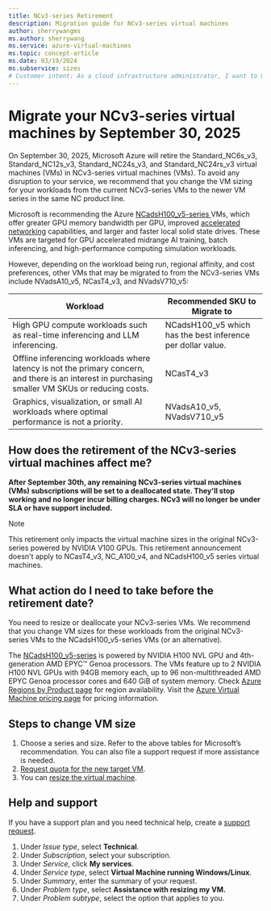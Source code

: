 ```yaml
---
title: NCv3-series Retirement
description: Migration guide for NCv3-series virtual machines
author: sherrywangms
ms.author: sherrywang
ms.service: azure-virtual-machines
ms.topic: concept-article
ms.date: 03/19/2024
ms.subservice: sizes
# Customer intent: As a cloud infrastructure administrator, I want to migrate my NCv3-series virtual machines to a supported VM size by the retirement date, so that I can maintain my workloads without service disruption and ensure ongoing performance enhancements.
---
```

# Migrate your NCv3-series virtual machines by September 30, 2025

On September 30, 2025, Microsoft Azure will retire the Standard_NC6s_v3, Standard_NC12s_v3, Standard_NC24s_v3, and Standard_NC24rs_v3 virtual machines (VMs) in NCv3-series virtual machines (VMs). To avoid any disruption to your service, we recommend that you change the VM sizing for your workloads from the current NCv3-series VMs to the newer VM series in the same NC product line.

Microsoft is recommending the Azure [NCadsH100_v5-series ](/azure/virtual-machines/ncads-h100-v5?source=recommendations)VMs, which offer greater GPU memory bandwidth per GPU, improved [accelerated networking](/azure/virtual-network/create-vm-accelerated-networking-cli) capabilities, and larger and faster local solid state drives. These VMs are targeted for GPU accelerated midrange AI training, batch inferencing, and high-performance computing simulation workloads.

However, depending on the workload being run, regional affinity, and cost preferences, other VMs that may be migrated to from the NCv3-series VMs include NVadsA10_v5, NCasT4_v3, and NVadsV710_v5: 

|Workload|Recommended SKU to Migrate to|
| -------- | -------- |
|High GPU compute workloads such as real-time inferencing and LLM inferencing.|NCadsH100_v5 which has the best inference per dollar value.|
|Offline inferencing workloads where latency is not the primary concern, and there is an interest in purchasing smaller VM SKUs or reducing costs.|NCasT4_v3|
|Graphics, visualization, or small AI workloads where optimal performance is not a priority. |NVadsA10_v5, NVadsV710_v5|

## How does the retirement of the NCv3-series virtual machines affect me?

**After** **September 30th, any remaining** **NCv3-series virtual machines (VMs) subscriptions will be set to a deallocated state. They'll stop working and no longer incur billing charges. NCv3 will no longer be under SLA or have support included.** 

> [!Note]
> This retirement only impacts the virtual machine sizes in the original NCv3-series powered by NVIDIA V100 GPUs. This retirement announcement doesn't apply to NCasT4_v3, NC_A100_v4, and NCadsH100_v5 series virtual machines.

## What action do I need to take before the retirement date? 

You need to resize or deallocate your NCv3-series VMs. We recommend that you change VM sizes for these workloads from the original NCv3-series VMs to the NCadsH100_v5-series VMs (or an alternative).

The [NCadsH100_v5-series](/azure/virtual-machines/ncads-h100-v5?source=recommendations) is powered by NVIDIA H100 NVL GPU and 4th-generation AMD EPYC™ Genoa processors. The VMs feature up to 2 NVIDIA H100 NVL GPUs with 94GB memory each, up to 96 non-multithreaded AMD EPYC Genoa processor cores and 640 GiB of system memory. Check [Azure Regions by Product page](https://azure.microsoft.com/explore/global-infrastructure/products-by-region/) for region availability. Visit the [Azure Virtual Machine pricing page](https://azure.microsoft.com/pricing/details/virtual-machines/) for pricing information.

## Steps to change VM size 

1. Choose a series and size. Refer to the above tables for Microsoft’s recommendation. You can also file a support request if more assistance is needed.
2. [Request quota for the new target VM](/azure/azure-portal/supportability/per-vm-quota-requests).
3. You can [resize the virtual machine](resize-vm.md). 

   

## Help and support

If you have a support plan and you need technical help, create a [support request](https://portal.azure.com/). 

1. Under _Issue type_, select **Technical**. 
2. Under _Subscription_, select your subscription. 
3. Under _Service_, click **My services**.  
4. Under _Service type_, select **Virtual Machine running Windows/Linux**.
5. Under _Summary_, enter the summary of your request.
6. Under _Problem type_, select **Assistance with resizing my VM.**
1. Under _Problem subtype_, select the option that applies to you.

